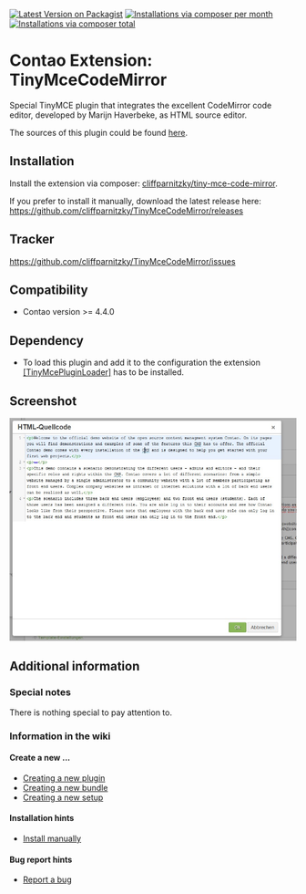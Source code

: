 [![Latest Version on Packagist](http://img.shields.io/packagist/v/cliffparnitzky/tiny-mce-code-mirror.svg?style=flat)](https://packagist.org/packages/cliffparnitzky/tiny-mce-code-mirror)
[![Installations via composer per month](http://img.shields.io/packagist/dm/cliffparnitzky/tiny-mce-code-mirror.svg?style=flat)](https://packagist.org/packages/cliffparnitzky/tiny-mce-code-mirror)
[![Installations via composer total](http://img.shields.io/packagist/dt/cliffparnitzky/tiny-mce-code-mirror.svg?style=flat)](https://packagist.org/packages/cliffparnitzky/tiny-mce-code-mirror)

Contao Extension: TinyMceCodeMirror
====================================

Special TinyMCE plugin that integrates the excellent CodeMirror code editor, developed by Marijn Haverbeke, as HTML source editor.

The sources of this plugin could be found [here](http://www.avoid.org/codemirror-for-tinymce4/).


Installation
------------

Install the extension via composer: [cliffparnitzky/tiny-mce-code-mirror](https://packagist.org/packages/cliffparnitzky/tiny-mce-code-mirror).

If you prefer to install it manually, download the latest release here: https://github.com/cliffparnitzky/TinyMceCodeMirror/releases


Tracker
-------

https://github.com/cliffparnitzky/TinyMceCodeMirror/issues


Compatibility
-------------

- Contao version >= 4.4.0


Dependency
----------

- To load this plugin and add it to the configuration the extension [[TinyMcePluginLoader]](https://github.com/cliffparnitzky/TinyMcePluginLoader) has to be installed.


Screenshot
----------

![Screenshot](screenshot.jpg)


Additional information
----------------------

### Special notes

There is nothing special to pay attention to.

### Information in the wiki

#### Create a new ...

* [Creating a new plugin](https://github.com/cliffparnitzky/TinyMcePluginLoader/wiki/Creating-a-new-plugin)
* [Creating a new bundle](https://github.com/cliffparnitzky/TinyMcePluginLoader/wiki/Creating-a-new-bundle)
* [Creating a new setup](https://github.com/cliffparnitzky/TinyMcePluginLoader/wiki/Creating-a-new-setup)

#### Installation hints
* [Install manually](https://github.com/cliffparnitzky/TinyMcePluginLoader/wiki/Install-manually)

#### Bug report hints

* [Report a bug](https://github.com/cliffparnitzky/TinyMcePluginLoader/wiki/Report-a-bug)